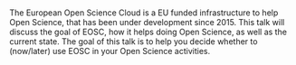 #

The European Open Science Cloud is a EU funded infrastructure to help Open Science, that has been under development since 2015. This talk will discuss the goal of EOSC, how it helps doing Open Science, as well as the current state. The goal of this talk is to help you decide whether to (now/later) use EOSC in your Open Science activities.
